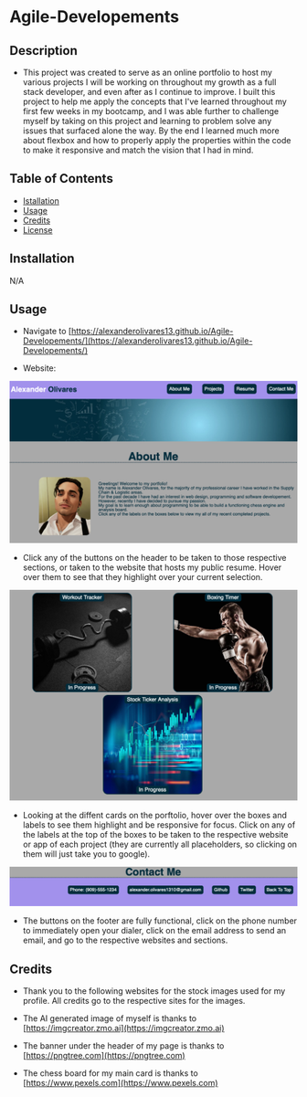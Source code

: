 # Agile-Developements

## Description

- This project was created to serve as an online portfolio to host my various projects I will be working on throughout my growth as a full stack developer, and even after as I continue to improve. I built this project to help me apply the concepts that I've learned throughout my first few weeks in my bootcamp, and I was able further to challenge myself by taking on this project and learning to problem solve any issues that surfaced alone the way. By the end I learned much more about flexbox and how to properly apply the properties within the code to make it responsive and match the vision that I had in mind.

## Table of Contents

- [Istallation](#installation)
- [Usage](#usage)
- [Credits](#credits)
- [License](#license)

## Installation

N/A

## Usage

- Navigate to [https://alexanderolivares13.github.io/Agile-Developements/](https://alexanderolivares13.github.io/Agile-Developements/)

- Website:

![Top Section of Website](assets/images/Screenshot-banner.png)

- Click any of the buttons on the header to be taken to those respective sections, or taken to the website that hosts my public resume. Hover over them to see that they highlight over your current selection.

![Main Content](assets/images/Screenshot-content.png)

- Looking at the diffent cards on the porftolio, hover over the boxes and labels to see them highlight and be responsive for focus. Click on any of the labels at the top of the boxes to be taken to the respective website or app of each project (they are currently all placeholders, so clicking on them will just take you to google).

![Footer](assets/images/Screenshot-footer.png)

- The buttons on the footer are fully functional, click on the phone number to immediately open your dialer, click on the email address to send an email, and go to the respective websites and sections.

## Credits

- Thank you to the following websites for the stock images used for my profile. All credits go to the respective sites for the images. 

- The AI generated image of myself is thanks to [https://imgcreator.zmo.ai](https://imgcreator.zmo.ai)
- The banner under the header of my page is thanks to [https://pngtree.com](https://pngtree.com)
- The chess board for my main card is thanks to [https://www.pexels.com](https://www.pexels.com)